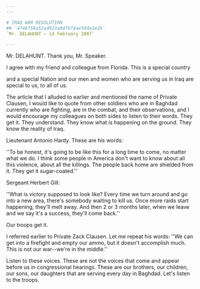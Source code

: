 ```yaml
---
---

# IRAQ WAR RESOLUTION
## `4748750a52ad923a0d7bf4ae59de2e2b`
`Mr. DELAHUNT — 14 February 2007`

---
```



Mr. DELAHUNT. Thank you, Mr. Speaker.

I agree with my friend and colleague from Florida. This is a special 
country


and a special Nation and our men and women who are serving us in Iraq 
are special to us, to all of us.

The article that I alluded to earlier and mentioned the name of 
Private Clausen, I would like to quote from other soldiers who are in 
Baghdad currently who are fighting, are in the combat, and their 
observations, and I would encourage my colleagues on both sides to 
listen to their words. They get it. They understand. They know what is 
happening on the ground. They know the reality of Iraq.

Lieutenant Antonio Hardy. These are his words:

''To be honest, it's going to be like this for a long time to come, 
no matter what we do. I think some people in America don't want to know 
about all this violence, about all the killings. The people back home 
are shielded from it. They get it sugar-coated.''

Sergeant Herbert Gill:

''What is victory supposed to look like? Every time we turn around 
and go into a new area, there's somebody waiting to kill us. Once more 
raids start happening, they'll melt away. And then 2 or 3 months later, 
when we leave and we say it's a success, they'll come back.''

Our troops get it.

I referred earlier to Private Zack Clausen. Let me repeat his words: 
''We can get into a firefight and empty our ammo, but it doesn't 
accomplish much. This is not our war--we're in the middle.''

Listen to these voices. These are not the voices that come and appear 
before us in congressional hearings. These are our brothers, our 
children, our sons, our daughters that are serving every day in 
Baghdad. Let's listen to the troops.